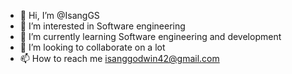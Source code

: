- 👋 Hi, I’m @IsangGS
- 👀 I’m interested in Software engineering 
- 🌱 I’m currently learning Software engineering and development 
- 💞️ I’m looking to collaborate on a lot 
- 📫 How to reach me isanggodwin42@gmail.com 

<!---
IsangGS/IsangGS is a ✨ special ✨ repository because its `README.md` (this file) appears on your GitHub profile.
You can click the Preview link to take a look at your changes.
--->
